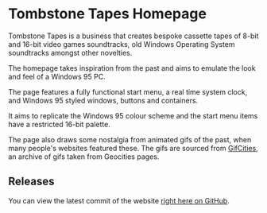 # Tombstone Tapes Homepage

Tombstone Tapes is a business that creates bespoke cassette tapes of 8-bit and 16-bit video games soundtracks, old Windows Operating System soundtracks amongst other novelties.  

The homepage takes inspiration from the past and aims to emulate the look and feel of a Windows 95 PC.  

The page features a fully functional start menu, a real time system clock, and Windows 95 styled windows, buttons and containers.  

It aims to replicate the Windows 95 colour scheme and the start menu items have a restricted 16-bit palette.  

The page also draws some nostalgia from animated gifs of the past, when many people's websites featured these. The gifs are sourced from [GifCities](https://gifcities.org/), an archive of gifs taken from Geocities pages.  

## Releases

You can view the latest commit of the website [right here on GitHub](https://eatkin.github.io/tombstone-tapes/).

